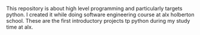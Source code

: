 This repository is about high level programming and particularly targets python. I created it while doing software engineering course at alx holberton school.
These are the first introductory projects tp python during my study time at alx.
